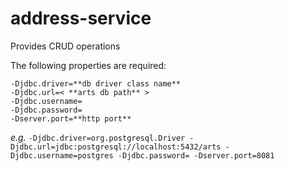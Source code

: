 # address-service
Provides CRUD operations 


The following properties are required:

    -Djdbc.driver=**db driver class name** 
    -Djdbc.url=< **arts db path** > 
    -Djdbc.username= 
    -Djdbc.password=
    -Dserver.port=**http port**

*e.g.*
```-Djdbc.driver=org.postgresql.Driver -Djdbc.url=jdbc:postgresql://localhost:5432/arts -Djdbc.username=postgres -Djdbc.password= -Dserver.port=8081```
